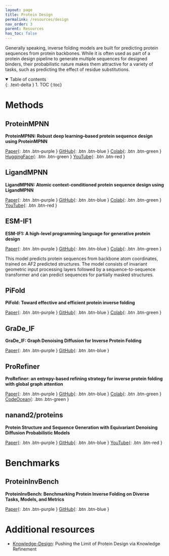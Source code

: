 ```yaml
---
layout: page
title: Protein Design
permalink: /resources/design
nav_order: 3
parent: Resources
has_toc: false
---
```


Generally speaking, inverse folding models are built for predicting protein sequences from protein backbones. While it is often used as part of a protein design pipeline to generate multiple sequences for designed binders, their probabilistic nature makes them attractive for a variety of tasks, such as predicting the effect of residue substitutions.

<details open markdown="block">
  <summary>
    Table of contents
  </summary>
  {: .text-delta }
1. TOC
{:toc}
</details>

# Methods

## ProteinMPNN

**ProteinMPNN: Robust deep learning–based protein sequence design using ProteinMPNN**

[Paper](https://www.science.org/doi/10.1126/science.add2187){: .btn .btn-purple }
[GitHub](https://github.com/dauparas/ProteinMPNN){: .btn .btn-blue }
[Colab](https://colab.research.google.com/github/dauparas/ProteinMPNN/blob/main/colab_notebooks/quickdemo.ipynb){: .btn .btn-green }
[HuggingFace](https://huggingface.co/spaces/simonduerr/ProteinMPNN){: .btn .btn-green }
[YouTube](https://www.youtube.com/watch?v=aVQQuoToTJA){: .btn .btn-red }


## LigandMPNN

**LigandMPNN: Atomic context-conditioned protein sequence design using LigandMPNN**

[Paper](https://www.biorxiv.org/content/10.1101/2023.12.22.573103v1){: .btn .btn-purple }
[GitHub](https://github.com/dauparas/LigandMPNN){: .btn .btn-blue }
[Colab](https://colab.research.google.com/github/ullahsamee/ligandMPNN_Colab/blob/main/LigandMPNN_Colab.ipynb){: .btn .btn-green }
[YouTube](https://www.youtube.com/watch?v=LFsxLVqPQho){: .btn .btn-red }

## ESM-IF1

**ESM-IF1: A high-level programming language for generative protein design**

[Paper](https://www.biorxiv.org/content/10.1101/2022.12.21.521526v1){: .btn .btn-purple }
[GitHub](https://github.com/facebookresearch/esm?tab=readme-ov-file#invf){: .btn .btn-blue }
[Colab](https://colab.research.google.com/github/facebookresearch/esm/blob/main/examples/inverse_folding/notebook.ipynb){: .btn .btn-green }

This model predicts protein sequences from backbone atom coordinates, trained on AF2 predicted structures. The model consists of invariant geometric input processing layers followed by a sequence-to-sequence transformer and can predict sequences for partially masked structures.

## PiFold

**PiFold: Toward effective and efficient protein inverse folding**

[Paper](https://arxiv.org/abs/2209.12643){: .btn .btn-purple }
[GitHub](https://github.com/A4Bio/PiFold){: .btn .btn-blue }
[Colab](https://colab.research.google.com/drive/1z6vpKA5L1iAmBLfREbmy8VNOtDYlkY4Q?usp=sharing){: .btn .btn-green }


## GraDe_IF

**GraDe_IF: Graph Denoising Diffusion for Inverse Protein Folding**

[Paper](https://arxiv.org/abs/2306.16819){: .btn .btn-purple }
[GitHub](https://github.com/ykiiiiii/GraDe_IF){: .btn .btn-blue }

## ProRefiner

**ProRefiner: an entropy-based refining strategy for inverse protein folding with global graph attention**

[Paper](https://www.nature.com/articles/s41467-023-43166-6){: .btn .btn-purple }
[GitHub](https://github.com/veghen/ProRefiner){: .btn .btn-blue }
[Colab](https://colab.research.google.com/drive/1a6VW-BB0twEwL65sE_dUAM42wdSm6RZp){: .btn .btn-green }
[CodeOcean](https://codeocean.com/capsule/9492154/tree/v2){: .btn .btn-green }

## nanand2/proteins

**Protein Structure and Sequence Generation with Equivariant Denoising Diffusion Probabilistic Models**

[Paper](https://arxiv.org/pdf/2205.15019.pdf){: .btn .btn-purple }
[GitHub](https://nanand2.github.io/proteins){: .btn .btn-blue }
[YouTube](https://www.youtube.com/watch?v=i8fGzddGbU8){: .btn .btn-red }

# Benchmarks

## ProteinInvBench

**ProteinInvBench: Benchmarking Protein Inverse Folding on Diverse Tasks, Models, and Metrics**

[Paper](https://openreview.net/pdf?id=bqXduvuW5E){: .btn .btn-purple }
[GitHub](https://github.com/A4Bio/ProteinInvBench){: .btn .btn-blue }
  
# Additional resources

* [Knowledge-Design](https://arxiv.org/abs/2305.15151): Pushing the Limit of Protein Design via Knowledge Refinement